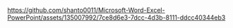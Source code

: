 https://github.com/shanto0011/Microsoft-Word-Excel-PowerPoint/assets/135007992/7ce8d6e3-7dcc-4d3b-8111-ddcc40344eb3
